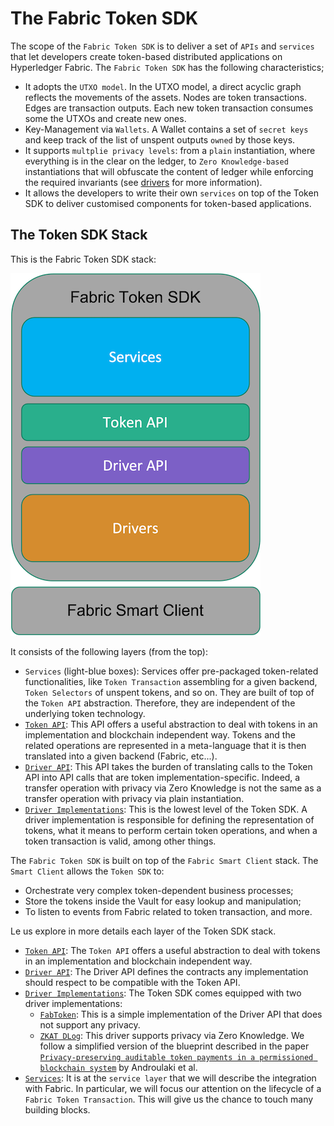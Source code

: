 # The Fabric Token SDK

The scope of the `Fabric Token SDK` is to deliver a set of `APIs` and `services` that let developers create token-based 
distributed applications on Hyperledger Fabric.
The `Fabric Token SDK` has the following characteristics;
- It adopts the `UTXO model`. In the UTXO model, a direct acyclic graph reflects the movements of the assets. 
  Nodes are token transactions. Edges are transaction outputs. Each new token transaction consumes some the 
  UTXOs and create new ones.
- Key-Management via `Wallets`. A Wallet contains a set of `secret keys` and keep track of the list of unspent outputs `owned` by those keys.
- It supports `multplie privacy levels`: from a `plain` instantiation, where everything is in the clear on the ledger, 
  to `Zero Knowledge-based` instantiations that will obfuscate the content of ledger while enforcing the required invariants
  (see [drivers](./drivers.md) for more information).
- It allows the developers to write their own `services` on top of the Token SDK to deliver customised components 
  for token-based applications.

## The Token SDK Stack

This is the Fabric Token SDK stack: 

![stack](imgs/stack.png)

It consists of the following layers (from the top):
- `Services` (light-blue boxes): Services offer pre-packaged token-related functionalities,
like `Token Transaction` assembling for a given backend, `Token Selectors` of unspent tokens, and so on.
They are built of top of the `Token API` abstraction. Therefore, they are independent of the underlying token technology.
- [`Token API`](./token-api.md): This API offers a useful abstraction to deal with tokens in an implementation and blockchain independent way.
  Tokens and the related operations are represented in a meta-language that it is then translated into a given backend (Fabric, etc...).  
- [`Driver API`](./driver-api.md): This API takes the burden of translating calls to the Token API into API calls that are token implementation-specific.
  Indeed, a transfer operation with privacy via Zero Knowledge is not the same as a transfer operation with privacy via plain instantiation.
- [`Driver Implementations`](./drivers.md): This is the lowest level of the Token SDK. A driver implementation is responsible for 
  defining the representation of tokens, what it means to perform certain token operations,
  and when a token transaction is valid, among other things.
  
The `Fabric Token SDK` is built on top of the `Fabric Smart Client` stack. 
The `Smart Client` allows the `Token SDK` to: 
- Orchestrate very complex token-dependent business processes;
- Store the tokens inside the Vault for easy lookup and manipulation;
- To listen to events from Fabric related to token transaction, and more.

Le us explore in more details each layer of the Token SDK stack.
- [`Token API`](./token-api.md): The `Token API` offers a useful abstraction to deal with tokens in an
  implementation and blockchain independent way. 
- [`Driver API`](./driver-api.md): The Driver API defines the contracts any implementation should respect to 
  be compatible with the Token API.
- [`Driver Implementations`](./drivers.md): The Token SDK comes equipped with two driver implementations:
  - [`FabToken`](./fabtoken.md): This is a simple implementation of the Driver API that does not support any privacy. 
  - [`ZKAT DLog`](./zkat-dlog.md): This driver supports privacy via Zero Knowledge. We follow
    a simplified version of the blueprint described in the paper
    [`Privacy-preserving auditable token payments in a permissioned blockchain system`]('https://eprint.iacr.org/2019/1058')
    by Androulaki et al.
- [`Services`](./services.md): It is at the `service layer` that we will describe the integration with Fabric. 
  In particular, we will focus our attention on the lifecycle of a `Fabric Token Transaction`. 
  This will give us the chance to touch many building blocks.